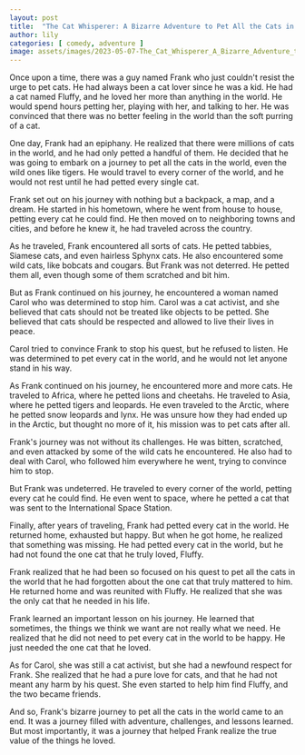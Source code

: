 ```yaml
---
layout: post
title:  "The Cat Whisperer: A Bizarre Adventure to Pet All the Cats in the World"
author: lily
categories: [ comedy, adventure ]
image: assets/images/2023-05-07-The_Cat_Whisperer_A_Bizarre_Adventure_to_Pet_All_the_Cats_in_the_World.png
---
```


Once upon a time, there was a guy named Frank who just couldn't resist the urge to pet cats. He had always been a cat lover since he was a kid. He had a cat named Fluffy, and he loved her more than anything in the world. He would spend hours petting her, playing with her, and talking to her. He was convinced that there was no better feeling in the world than the soft purring of a cat.

One day, Frank had an epiphany. He realized that there were millions of cats in the world, and he had only petted a handful of them. He decided that he was going to embark on a journey to pet all the cats in the world, even the wild ones like tigers. He would travel to every corner of the world, and he would not rest until he had petted every single cat.

Frank set out on his journey with nothing but a backpack, a map, and a dream. He started in his hometown, where he went from house to house, petting every cat he could find. He then moved on to neighboring towns and cities, and before he knew it, he had traveled across the country.

As he traveled, Frank encountered all sorts of cats. He petted tabbies, Siamese cats, and even hairless Sphynx cats. He also encountered some wild cats, like bobcats and cougars. But Frank was not deterred. He petted them all, even though some of them scratched and bit him.

But as Frank continued on his journey, he encountered a woman named Carol who was determined to stop him. Carol was a cat activist, and she believed that cats should not be treated like objects to be petted. She believed that cats should be respected and allowed to live their lives in peace.

Carol tried to convince Frank to stop his quest, but he refused to listen. He was determined to pet every cat in the world, and he would not let anyone stand in his way.

As Frank continued on his journey, he encountered more and more cats. He traveled to Africa, where he petted lions and cheetahs. He traveled to Asia, where he petted tigers and leopards. He even traveled to the Arctic, where he petted snow leopards and lynx. He was unsure how they had ended up in the Arctic, but thought no more of it, his mission was to pet cats after all.

Frank's journey was not without its challenges. He was bitten, scratched, and even attacked by some of the wild cats he encountered. He also had to deal with Carol, who followed him everywhere he went, trying to convince him to stop.

But Frank was undeterred. He traveled to every corner of the world, petting every cat he could find. He even went to space, where he petted a cat that was sent to the International Space Station.

Finally, after years of traveling, Frank had petted every cat in the world. He returned home, exhausted but happy. But when he got home, he realized that something was missing. He had petted every cat in the world, but he had not found the one cat that he truly loved, Fluffy.

Frank realized that he had been so focused on his quest to pet all the cats in the world that he had forgotten about the one cat that truly mattered to him. He returned home and was reunited with Fluffy. He realized that she was the only cat that he needed in his life.

Frank learned an important lesson on his journey. He learned that sometimes, the things we think we want are not really what we need. He realized that he did not need to pet every cat in the world to be happy. He just needed the one cat that he loved.

As for Carol, she was still a cat activist, but she had a newfound respect for Frank. She realized that he had a pure love for cats, and that he had not meant any harm by his quest. She even started to help him find Fluffy, and the two became friends.

And so, Frank's bizarre journey to pet all the cats in the world came to an end. It was a journey filled with adventure, challenges, and lessons learned. But most importantly, it was a journey that helped Frank realize the true value of the things he loved.
